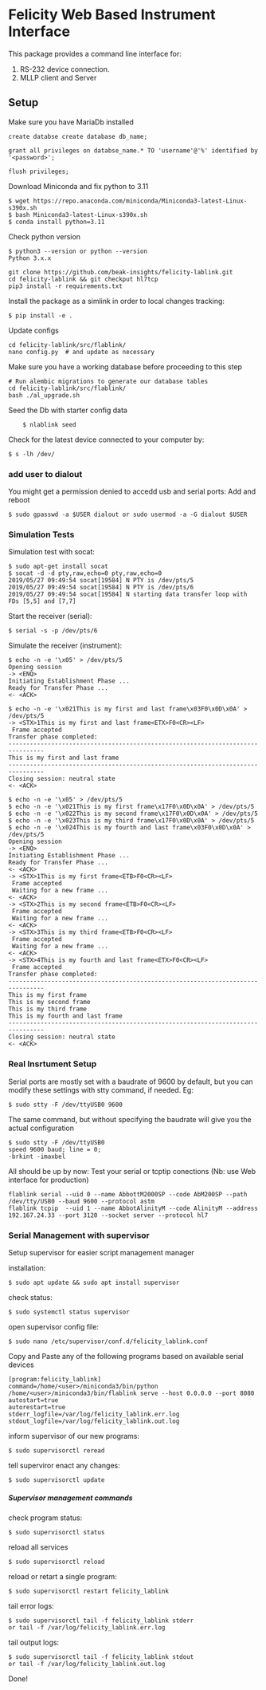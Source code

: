 # Felicity Web Based Instrument Interface

This package provides a command line interface for:
1. RS-232 device connection.
2. MLLP client and Server


## Setup

Make sure you have MariaDb installed

    create databse create database db_name;
    
    grant all privileges on databse_name.* TO 'username'@'%' identified by '<password>';

    flush privileges;
    

Download Miniconda and fix python to 3.11

    $ wget https://repo.anaconda.com/miniconda/Miniconda3-latest-Linux-s390x.sh
    $ bash Miniconda3-latest-Linux-s390x.sh
    $ conda install python=3.11


Check python version 

    $ python3 --version or python --version
    Python 3.x.x
    
    git clone https://github.com/beak-insights/felicity-lablink.git
    cd felicity-lablink && git checkput hl7tcp
    pip3 install -r requirements.txt


Install the package as a simlink in order to local changes tracking:

    $ pip install -e .
    
    
Update configs 

    cd felicity-lablink/src/flablink/
    nano config.py  # and update as necessary
    

Make sure you have a working database before proceeding to this step

    # Run alembic migrations to generate our database tables
    cd felicity-lablink/src/flablink/
    bash ./al_upgrade.sh


Seed the Db with starter config data    
    
        $ nlablink seed


Check for the latest device connected to your computer by:
    
    $ s -lh /dev/
    

### add user to dialout
You might get a permission denied to accedd usb and serial ports: Add and reboot

    $ sudo gpasswd -a $USER dialout or sudo usermod -a -G dialout $USER


### Simulation Tests
Simulation test with socat:

    $ sudo apt-get install socat
    $ socat -d -d pty,raw,echo=0 pty,raw,echo=0
    2019/05/27 09:49:54 socat[19584] N PTY is /dev/pts/5
    2019/05/27 09:49:54 socat[19584] N PTY is /dev/pts/6
    2019/05/27 09:49:54 socat[19584] N starting data transfer loop with FDs [5,5] and [7,7]

    
Start the receiver (serial):

    $ serial -s -p /dev/pts/6
    
    
Simulate the receiver (instrument):

    $ echo -n -e '\x05' > /dev/pts/5
    Opening session
    -> <ENQ>
    Initiating Establishment Phase ...
    Ready for Transfer Phase ...
    <- <ACK>
       
    $ echo -n -e '\x021This is my first and last frame\x03F0\x0D\x0A' > /dev/pts/5
    -> <STX>1This is my first and last frame<ETX>F0<CR><LF>
     Frame accepted
    Transfer phase completed:
    --------------------------------------------------------------------------------
    This is my first and last frame
    --------------------------------------------------------------------------------
    Closing session: neutral state
    <- <ACK>
    
    $ echo -n -e '\x05' > /dev/pts/5
    $ echo -n -e '\x021This is my first frame\x17F0\x0D\x0A' > /dev/pts/5
    $ echo -n -e '\x022This is my second frame\x17F0\x0D\x0A' > /dev/pts/5
    $ echo -n -e '\x023This is my third frame\x17F0\x0D\x0A' > /dev/pts/5
    $ echo -n -e '\x024This is my fourth and last frame\x03F0\x0D\x0A' > /dev/pts/5
    Opening session
    -> <ENQ>
    Initiating Establishment Phase ...
    Ready for Transfer Phase ...
    <- <ACK>
    -> <STX>1This is my first frame<ETB>F0<CR><LF>
     Frame accepted
     Waiting for a new frame ...
    <- <ACK>
    -> <STX>2This is my second frame<ETB>F0<CR><LF>
     Frame accepted
     Waiting for a new frame ...
    <- <ACK>
    -> <STX>3This is my third frame<ETB>F0<CR><LF>
     Frame accepted
     Waiting for a new frame ...
    <- <ACK>
    -> <STX>4This is my fourth and last frame<ETX>F0<CR><LF>
     Frame accepted
    Transfer phase completed:
    --------------------------------------------------------------------------------
    This is my first frame
    This is my second frame
    This is my third frame
    This is my fourth and last frame
    --------------------------------------------------------------------------------
    Closing session: neutral state
    <- <ACK>
 
 
### Real Insrtument Setup
Serial ports are mostly set with a baudrate of 9600 by default, but you can modify these settings with stty command, if needed. Eg:
    
    $ sudo stty -F /dev/ttyUSB0 9600
    
    
The same command, but without specifying the baudrate will give you the actual configuration
 
    $ sudo stty -F /dev/ttyUSB0
    speed 9600 baud; line = 0;
    -brkint -imaxbel
    

All should be up by now: Test your serial or tcptip conections (Nb: use Web interface for production)

    flablink serial --uid 0 --name AbbottM2000SP --code AbM200SP --path /dev/tty/USB0 --baud 9600 --protocol astm
    flablink tcpip  --uid 1 --name AbbotAlinityM --code AlinityM --address 192.167.24.33 --port 3120 --socket server --protocol hl7
    
    
### Serial Management with supervisor
Setup supervisor for easier script management manager

installation:

    $ sudo apt update && sudo apt install supervisor
    
    
check status:

    $ sudo systemctl status supervisor
    
open supervisor config file:

    $ sudo nano /etc/supervisor/conf.d/felicity_lablink.conf
    

Copy and Paste any of the following programs based on available serial devices 

    [program:felicity_lablink]
    command=/home/<user>/miniconda3/bin/python /home/<user>/miniconda3/bin/flablink serve --host 0.0.0.0 --port 8080
    autostart=true
    autorestart=true
    stderr_logfile=/var/log/felicity_lablink.err.log
    stdout_logfile=/var/log/felicity_lablink.out.log
    
   
inform supervisor of our new programs:

    $ sudo supervisorctl reread
    

tell superviror enact any changes:

    $ sudo supervisorctl update
    
    
##### Supervisor management commands
check program status:

    $ sudo supervisorctl status
    
    
reload all services

    $ sudo supervisorctl reload


reload or retart a single program:
    
    $ sudo supervisorctl restart felicity_lablink
    

tail error logs:

    $ sudo supervisorctl tail -f felicity_lablink stderr
    or tail -f /var/log/felicity_lablink.err.log
    
tail output logs:

    $ sudo supervisorctl tail -f felicity_lablink stdout
    or tail -f /var/log/felicity_lablink.out.log
    
       
Done!
